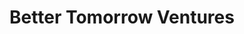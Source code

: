 ---
layout: firm_page
title: "Better Tomorrow Ventures"
id: "btv.vc"
permalink: "/bettertomorrowventuresbtv.vc/"
website: "https://www.btv.vc"
offices: "San Francisco (United States)"
investment_stages: "Pre-seed, Seed"
portfolio_companies: "Albert, Lattice, Mercury, Ironclad, Flexport, Ramp, Adapt API, Agree, Amitruck, AngelList, Atlas, BRKZ, Basis, Blaide, Brick, BrikMate, Cadana, Caliza, Capa, Caplight, Charlie, Clad, CloudTrucks, Clubbi, Coast, Collective, CreditBook, Deck, Divibank, Easy Expense, Effectiv, Ethos, Ezra, FarmRaise, Goliath Data, Hardfin, InScope, Indagari, Indiagold, Kaaj, Layer, Leeway, Level, LogRock, LogiPe, Lunar, Mendel, Meroka, Monnai, Navro, Nilus, Pave, Permanent, Plumery, Ponte, Portão 3, PostCredit, Ratio, Red Sky, Reins, Relay, Salsa, Selfbook, Settle, Silver, Stay, Tome, Trébol, Unit, Yave, ChipperCash, ClearCover, Clearco, Drip Capital, Ethic, Flexport, Hippo, Human Interest, Indio, Ironclad, Kin, Lattice, Mercury, Nova Credit, Ramp"
portfolio_link: "https://www.btv.vc/companies"
investment_markets: "Fintech"
founded_year: "2020"
description: "Better Tomorrow Ventures is a venture capital firm specializing in early-stage fintech companies. They focus on pre-seed and seed-stage investments globally, providing support beyond capital to help founders build successful businesses. Their team consists of experienced operators with a deep understanding of the fintech landscape."
linkedin: "https://www.linkedin.com/company/better-tomorrow-ventures/"
twitter: "https://twitter.com/btv_vc"
instagram: ""
team_page: "https://www.btv.vc/team"
investor_type: "Venture Capital"
crunchbase: "https://www.crunchbase.com/organization/better-tomorrow-ventures-bebf"
pitchbook: ""

# SEO Optimization
meta_title: "Better Tomorrow Ventures - VC Firm - projectstartups.com"
meta_description: "Better Tomorrow Ventures, Better Tomorrow Ventures is a venture capital firm specializing in early-stage fintech companies. They focus on pre-seed and seed-stage investments gl..."
meta_keywords: "Better Tomorrow Ventures, Fintech, VC firm, venture capital, startup investor, projectstartups.com"
canonical_url: "https://vc.projectstartups.com/bettertomorrowventuresbtv.vc/"
---
